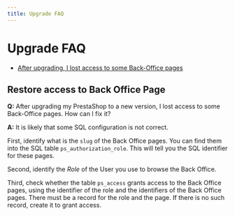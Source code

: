 ```yaml
---
title: Upgrade FAQ
---
```


# Upgrade FAQ

- [After upgrading, I lost access to some Back-Office pages](#restore-access-to-back-office-page)


## Restore access to Back Office Page

**Q:** After upgrading my PrestaShop to a new version, I lost access to some Back-Office pages. How can I fix it?

**A:** It is likely that some SQL configuration is not correct.

First, identify what is the `slug` of the Back Office pages. You can find them into the SQL table `ps_authorization_role`. This will tell you the SQL identifier for these pages.

Second, identify the _Role_ of the User you use to browse the Back Office.

Third, check whether the table `ps_access` grants access to the Back Office pages, using the identifier of the role and the identifiers of the Back Office pages. There must be a record for the role and the page. If there is no such record, create it to grant access.
